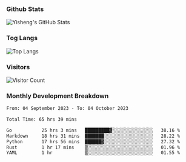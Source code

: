 ### Github Stats
![Yisheng's GitHub Stats](https://github-readme-stats-9qabuvhk1-gongyisheng.vercel.app/api?username=gongyisheng&count_private=true&show_icons=true)
### Tog Langs
![Top Langs](https://github-readme-stats-9qabuvhk1-gongyisheng.vercel.app/api/top-langs/?username=gongyisheng&layout=compact)
### Visitors
![Visitor Count](https://profile-counter.glitch.me/gongyisheng/count.svg)
### Monthly Development Breakdown
<!--START_SECTION:waka-->

```txt
From: 04 September 2023 - To: 04 October 2023

Total Time: 65 hrs 39 mins

Go           25 hrs 3 mins   █████████▓░░░░░░░░░░░░░░░   38.16 %
Markdown     18 hrs 31 mins  ███████░░░░░░░░░░░░░░░░░░   28.22 %
Python       17 hrs 56 mins  ██████▓░░░░░░░░░░░░░░░░░░   27.32 %
Rust         1 hr 17 mins    ▒░░░░░░░░░░░░░░░░░░░░░░░░   01.96 %
YAML         1 hr            ▒░░░░░░░░░░░░░░░░░░░░░░░░   01.55 %
```

<!--END_SECTION:waka-->
